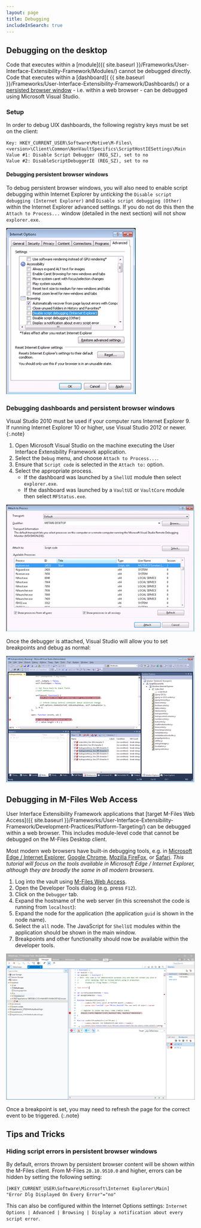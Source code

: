 ```yaml
---
layout: page
title: Debugging
includeInSearch: true
---
```


## Debugging on the desktop

Code that executes within a [module]({{ site.baseurl }}/Frameworks/User-Interface-Extensibility-Framework/Modules/) cannot be debugged directly.  Code that executes within a [dashboard]( {{ site.baseurl }}/Frameworks/User-Interface-Extensibility-Framework/Dashboards/) or a [persisted browser window](https://www.m-files.com/UI_Extensibility_Framework/index.html#PersistentWWWSessions.html) - i.e. within a web browser - can be debugged using Microsoft Visual Studio.

### Setup

In order to debug UIX dashboards, the following registry keys must be set on the client:

```reg
Key: HKEY_CURRENT_USER\Software\Motive\M-Files\<version>\Client\Common\NonVaultSpecifics\ScriptHostIESettings\Main
Value #1: Disable Script Debugger (REG_SZ), set to no
Value #2: DisableScriptDebuggerIE (REG_SZ), set to no
```

#### Debugging persistent browser windows

To debug persistent browser windows, you will also need to enable script debugging within Internet Explorer by *unticking* the `Disable script debugging (Internet Explorer)` and `Disable script debugging (Other)` within the Internet Explorer advanced settings.  If you do not do this then the `Attach to Process...` window (detailed in the next section) will not show `explorer.exe`.

![Enabling debugging within Internet Explorer](debugging_iesettings.png)

### Debugging dashboards and persistent browser windows

Visual Studio 2010 must be used if your computer runs Internet Explorer 9.  If running Internet Explorer 10 or higher, use Visual Studio 2012 or newer.
{:.note}

1. Open Microsoft Visual Studio on the machine executing the User Interface Extensbility Framework application.
2. Select the `Debug` menu, and choose `Attach to Process...`.
3. Ensure that `Script code` is selected in the `Attach to:` option.
4. Select the appropriate process.
	* If the dashboard was launched by a `ShellUI` module then select `explorer.exe`.
	* If the dashboard was launched by a `VaultUI` or `VaultCore` module then select `MFStatus.exe`.

![Selecting a process to debug](debugging_attach.png)

Once the debugger is attached, Visual Studio will allow you to set breakpoints and debug as normal:

![Attached debugger](debugging_visualstudio.png)

## Debugging in M-Files Web Access

User Interface Extensibility Framework applications that [target M-Files Web Access]({{ site.baseurl }}/Frameworks/User-Interface-Extensibility-Framework/Development-Practices/Platform-Targeting/) can be debugged within a web browser.  This includes module-level code that cannot be debugged on the M-Files Desktop client.

Most modern web browsers have built-in debugging tools, e.g. in [Microsoft Edge / Internet Explorer](https://docs.microsoft.com/en-us/microsoft-edge/f12-devtools-guide), [Google Chrome](https://developers.google.com/web/tools/chrome-devtools/), [Mozilla FireFox](https://developer.mozilla.org/en-US/docs/Tools), or [Safari](https://developer.apple.com/safari/tools/).  *This tutorial will focus on the tools available in Microsoft Edge / Internet Explorer, although they are broadly the same in all modern browsers.*

1. Log into the vault using [M-Files Web Access](https://www.m-files.com/user-guide/latest/eng/Web_access.html).
2. Open the Developer Tools dialog (e.g. press `F12`).
3. Click on the `Debugger` tab.
4. Expand the hostname of the web server (in this screenshot the code is running from `localhost`):
5. Expand the node for the application (the application `guid` is shown in the node name).
6. Select the `all` node.  The JavaScript for `ShellUI` modules within the application should be shown in the main window.
7. Breakpoints and other functionality should now be available within the developer tools.

![Debugging using Microsoft Edge](debugging_microsoftedge.png)

Once a breakpoint is set, you may need to refresh the page for the correct event to be triggered.
{:.note}

## Tips and Tricks

### Hiding script errors in persistent browser windows

By default, errors thrown by persistent browser content will be shown within the M-Files client.  From M-Files `20.10.9510.0` and higher, errors can be hidden by setting the following setting:

```reg
[HKEY_CURRENT_USER\Software\Microsoft\Internet Explorer\Main]
"Error Dlg Displayed On Every Error"="no"
```

This can also be configured within the Internet Options settings: `Internet Options | Advanced | Browsing | Display a notification about every script error`.